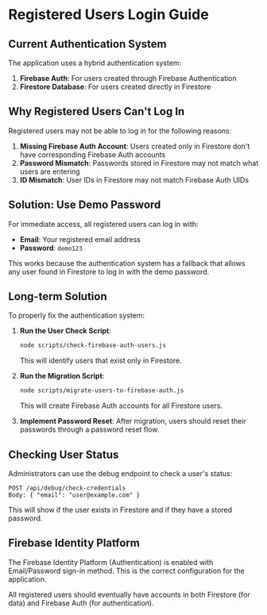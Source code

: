 # Registered Users Login Guide

## Current Authentication System

The application uses a hybrid authentication system:

1. **Firebase Auth**: For users created through Firebase Authentication
2. **Firestore Database**: For users created directly in Firestore

## Why Registered Users Can't Log In

Registered users may not be able to log in for the following reasons:

1. **Missing Firebase Auth Account**: Users created only in Firestore don't have corresponding Firebase Auth accounts
2. **Password Mismatch**: Passwords stored in Firestore may not match what users are entering
3. **ID Mismatch**: User IDs in Firestore may not match Firebase Auth UIDs

## Solution: Use Demo Password

For immediate access, all registered users can log in with:

- **Email**: Your registered email address
- **Password**: `demo123`

This works because the authentication system has a fallback that allows any user found in Firestore to log in with the demo password.

## Long-term Solution

To properly fix the authentication system:

1. **Run the User Check Script**:
   ```bash
   node scripts/check-firebase-auth-users.js
   ```
   This will identify users that exist only in Firestore.

2. **Run the Migration Script**:
   ```bash
   node scripts/migrate-users-to-firebase-auth.js
   ```
   This will create Firebase Auth accounts for all Firestore users.

3. **Implement Password Reset**:
   After migration, users should reset their passwords through a password reset flow.

## Checking User Status

Administrators can use the debug endpoint to check a user's status:

```
POST /api/debug/check-credentials
Body: { "email": "user@example.com" }
```

This will show if the user exists in Firestore and if they have a stored password.

## Firebase Identity Platform

The Firebase Identity Platform (Authentication) is enabled with Email/Password sign-in method. This is the correct configuration for the application.

All registered users should eventually have accounts in both Firestore (for data) and Firebase Auth (for authentication).